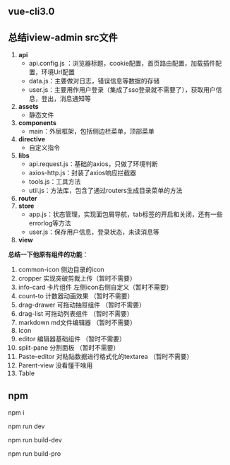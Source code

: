 ## vue-cli3.0

## 总结iview-admin src文件

1. **api**
   - api.config.js ：浏览器标题，cookie配置，首页路由配置，加载插件配置，环境Url配置
   - data.js：主要做对日志，错误信息等数据的存储
   - user.js：主要用作用户登录（集成了sso登录就不需要了），获取用户信息，登出，消息通知等
2. **assets**
   - 静态文件
3. **components**
   - main：外层框架，包括侧边栏菜单，顶部菜单
4. **directive**
   - 自定义指令
5. **libs**
   - api.request.js：基础的axios，只做了环境判断
   - axios-http.js：封装了axios响应拦截器
   - tools.js：工具方法
   - util.js：方法库，包含了通过routers生成目录菜单的方法
6. **router**
7. **store**
   - app.js：状态管理，实现面包屑导航，tab标签的开启和关闭，还有一些errorlog等方法
   - user.js：保存用户信息，登录状态，未读消息等
8. **view**

**总结一下他原有组件的功能**：

1. common-icon 侧边目录的icon
2. cropper 实现突破剪裁上传（暂时不需要）
3. info-card 卡片组件 左侧icon右侧自定义（暂时不需要）
4. count-to 计数器动画效果 （暂时不需要）
5. drag-drawer 可拖动抽屉组件 （暂时不需要）
6. drag-list 可拖动列表组件 （暂时不需要）
7. markdown md文件编辑器 （暂时不需要）
8. Icon 
9. editor 编辑器基础组件 （暂时不需要）
10. split-pane 分割面板 （暂时不需要）
11. Paste-editor 对粘贴数据进行格式化的textarea （暂时不需要）
12. Parent-view 没看懂干啥用
13. Table

## npm

npm i

npm run dev

npm run build-dev

npm run build-pro
